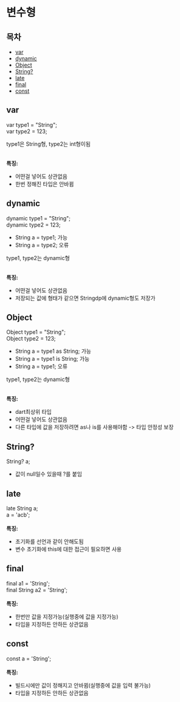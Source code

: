 # 변수형

## 목차
- [var](#var)
- [dynamic](#dynamic)
- [Object](#object)
- [String?](#string)
- [late](#late)
- [final](#final)
- [const](#const)

## var
var type1 = "String";<br>
var type2 = 123;<br>

type1은 String형, type2는 int형이됨<br><br>

**특징:**
 - 어떤걸 넣어도 상관없음
 - 한번 정해진 타입은 안바뀜

## dynamic
dynamic type1 = "String";<br>
dynamic type2 = 123;<br>
 - String a = type1; 가능
 - String a = type2; 오류<br>
 
type1, type2는 dynamic형<br><br>

**특징:**
 - 어떤걸 넣어도 상관없음
 - 저장되는 값에 형태가 같으면 Stringdp에 dynamic형도 저장가

## Object
Object type1 = "String";<br>
Object type2 = 123;<br>
 - String a = type1 as String; 가능
 - String a = type1 is String; 가능
 - String a = type1; 오류<br>
 
type1, type2는 dynamic형<br><br>

**특징:**
 - dart최상위 타입
 - 어떤걸 넣어도 상관없음
 - 다른 타입에 값을 저장하려면 as나 is를 사용해야함 -> 타입 안정성 보장

## String?
String? a;<br>
 - 값이 null일수 있을때 ?를 붙임

## late
late String a;<br>
a = 'acb';<br><br>
**특징:**
 - 초기화를 선언과 같이 안해도됨
 - 변수 초기화에 this에 대한 접근이 필요하면 사용

## final
final a1 = 'String';<br>
final String a2 = 'String';<br><br>
**특징:**
 - 한번만 값을 지정가능(실행중에 값을 지정가능)
 - 타입을 지정하든 안하든 상관없음

## const
const a = 'String';<br><br>
**특징:**
 - 빌드시에만 값이 정해지고 안바뀜(실행중에 값을 입력 불가능)
 - 타입을 지정하든 안하든 상관없음
